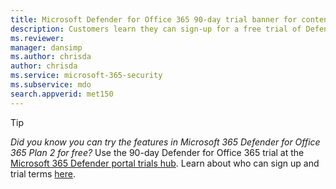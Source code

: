 ```yaml
---
title: Microsoft Defender for Office 365 90-day trial banner for content
description: Customers learn they can sign-up for a free trial of Defender for Office 365.
ms.reviewer: 
manager: dansimp
ms.author: chrisda
author: chrisda
ms.service: microsoft-365-security
ms.subservice: mdo
search.appverid: met150
---
```


> [!TIP]
> *Did you know you can try the features in Microsoft 365 Defender for Office 365 Plan 2 for free?* Use the 90-day Defender for Office 365 trial at the [Microsoft 365 Defender portal trials hub](https://security.microsoft.com/trialHorizontalHub?sku=MDO&ref=DocsRef). Learn about who can sign up and trial terms [here](../office-365-security/try-microsoft-defender-for-office-365.md).
